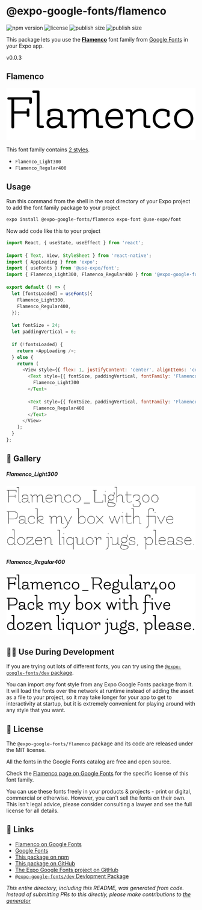 # @expo-google-fonts/flamenco

![npm version](https://flat.badgen.net/npm/v/@expo-google-fonts/flamenco)
![license](https://flat.badgen.net/github/license/expo/google-fonts)
![publish size](https://flat.badgen.net/packagephobia/install/@expo-google-fonts/flamenco)
![publish size](https://flat.badgen.net/packagephobia/publish/@expo-google-fonts/flamenco)

This package lets you use the [**Flamenco**](https://fonts.google.com/specimen/Flamenco) font family from [Google Fonts](https://fonts.google.com/) in your Expo app.

v0.0.3

## Flamenco

![Flamenco](./font-family.png)

This font family contains [2 styles](#-gallery).

- `Flamenco_Light300`
- `Flamenco_Regular400`

## Usage

Run this command from the shell in the root directory of your Expo project to add the font family package to your project
```sh
expo install @expo-google-fonts/flamenco expo-font @use-expo/font
```

Now add code like this to your project
```js
import React, { useState, useEffect } from 'react';

import { Text, View, StyleSheet } from 'react-native';
import { AppLoading } from 'expo';
import { useFonts } from '@use-expo/font';
import { Flamenco_Light300, Flamenco_Regular400 } from '@expo-google-fonts/flamenco';

export default () => {
  let [fontsLoaded] = useFonts({
    Flamenco_Light300,
    Flamenco_Regular400,
  });

  let fontSize = 24;
  let paddingVertical = 6;

  if (!fontsLoaded) {
    return <AppLoading />;
  } else {
    return (
      <View style={{ flex: 1, justifyContent: 'center', alignItems: 'center' }}>
        <Text style={{ fontSize, paddingVertical, fontFamily: 'Flamenco_Light300' }}>
          Flamenco_Light300
        </Text>

        <Text style={{ fontSize, paddingVertical, fontFamily: 'Flamenco_Regular400' }}>
          Flamenco_Regular400
        </Text>
      </View>
    );
  }
};

```

## 🔡 Gallery

##### Flamenco_Light300
![Flamenco_Light300](./5e1405fc92b58d9d35feb160e51edfaa54ace38f1e035d9fe2bfbf79a4087fe2.ttf.png)

##### Flamenco_Regular400
![Flamenco_Regular400](./f5146448316dfb5f65a04e6a343c26f45f45587351d34559af1459a54eaa864c.ttf.png)


## 👩‍💻 Use During Development

If you are trying out lots of different fonts, you can try using the [`@expo-google-fonts/dev` package](https://github.com/expo/google-fonts/tree/master/font-packages/dev#readme).

You can import *any* font style from any Expo Google Fonts package from it. It will load the fonts
over the network at runtime instead of adding the asset as a file to your project, so it may take longer
for your app to get to interactivity at startup, but it is extremely convenient
for playing around with any style that you want.

## 📖 License

The `@expo-google-fonts/flamenco` package and its code are released under the MIT license.

All the fonts in the Google Fonts catalog are free and open source.

Check the [Flamenco page on Google Fonts](https://fonts.google.com/specimen/Flamenco) for the specific license of this font family.

You can use these fonts freely in your products & projects - print or digital, commercial or otherwise. However, you can't sell the fonts on their own. This isn't legal advice, please consider consulting a lawyer and see the full license for all details.

## 🔗 Links

- [Flamenco on Google Fonts](https://fonts.google.com/specimen/Flamenco)
- [Google Fonts](https://fonts.google.com/)
- [This package on npm](https://www.npmjs.com/package/@expo-google-fonts/flamenco)
- [This package on GitHub](https://github.com/expo/google-fonts/tree/master/font-packages/flamenco)
- [The Expo Google Fonts project on GitHub](https://github.com/expo/google-fonts)
- [`@expo-google-fonts/dev` Devlopment Package](https://github.com/expo/google-fonts/tree/master/font-packages/dev)


*This entire directory, including this README, was generated from code. Instead of submitting PRs to this directly, please make contributions to [the generator](https://github.com/expo/google-fonts/tree/master/packages/generator)*
